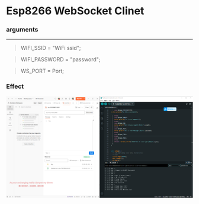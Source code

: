 # Esp8266 WebSocket Clinet

### arguments
---
> WIFI_SSID = "WiFi ssid";

> WIFI_PASSWORD = "password";

> WS_PORT = Port;


### Effect
![image](image/debug.png)